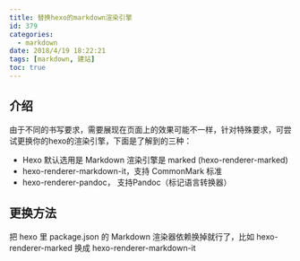 ```yaml
---
title: 替换hexo的markdown渲染引擎
id: 379
categories:
  - markdown
date: 2018/4/19 18:22:21  
tags: [markdown, 建站]
toc: true
---
```


## 介绍

由于不同的书写要求，需要展现在页面上的效果可能不一样，针对特殊要求，可尝试更换你的hexo的渲染引擎，下面是了解到的三种： 

<!--more-->

+ Hexo 默认选用是 Markdown 渲染引擎是 marked (hexo-renderer-marked) 
+ hexo-renderer-markdown-it，支持 CommonMark 标准
+ hexo-renderer-pandoc， 支持Pandoc（标记语言转换器）

## 更换方法
 
把 hexo 里 package.json 的 Markdown 渲染器依赖换掉就行了，比如 hexo-renderer-marked 换成 hexo-renderer-markdown-it

